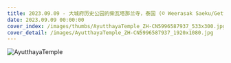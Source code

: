 ```yaml
---
title: 2023.09.09 - 大城府历史公园的柴瓦塔那兰寺，泰国 (© Weerasak Saeku/Getty Images)
date: 2023.09.09 00:00:00
cover_index: /images/thumbs/AyutthayaTemple_ZH-CN5996587937_533x300.jpg
cover_detail: /images/AyutthayaTemple_ZH-CN5996587937_1920x1080.jpg
---
```


![AyutthayaTemple](/images/AyutthayaTemple_ZH-CN5996587937_1920x1080.jpg)
